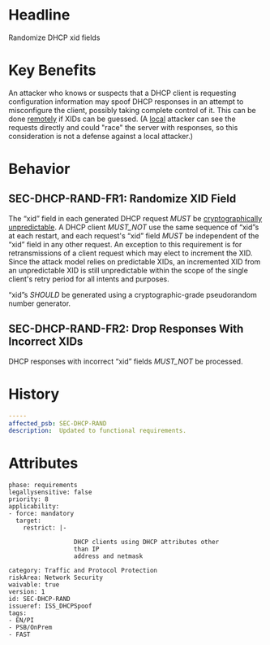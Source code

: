 # Headline

Randomize DHCP xid fields

# Key Benefits

An attacker who knows or suspects that a DHCP client is requesting
configuration information may spoof DHCP responses in an attempt to
misconfigure the client, possibly taking complete control of it. This
can be done [remotely](#DEF_Remote) if XIDs can be guessed.  (A
[local](#DEF_Local) attacker can see the requests directly and could
"race" the server with responses, so this consideration is not a
defense against a local attacker.)

# Behavior

## SEC-DHCP-RAND-FR1: Randomize XID Field

The “xid” field in each generated DHCP request _MUST_ be
[cryptographically unpredictable](#DEF_CryptographicUnpredictability). A
DHCP client _MUST_NOT_ use the same sequence of “xid”s at each
restart, and each request's “xid” field _MUST_ be independent of the
“xid” field in any other request.  An exception to this requirement is
for retransmissions of a client request which may elect to increment
the XID.  Since the attack model relies on predictable XIDs, an
incremented XID from an unpredictable XID is still unpredictable
within the scope of the single client's retry period for all intents
and purposes.

“xid”s _SHOULD_ be generated using a cryptographic-grade pseudorandom
number generator.

## SEC-DHCP-RAND-FR2: Drop Responses With Incorrect XIDs

DHCP responses with incorrect “xid” fields _MUST_NOT_ be processed.

# History
```yaml
-----
affected_psb: SEC-DHCP-RAND
description:  Updated to functional requirements. 

```

# Attributes

    phase: requirements
    legallysensitive: false
    priority: 8
    applicability:
    - force: mandatory
      target:
        restrict: |-

                      DHCP clients using DHCP attributes other
                      than IP
                      address and netmask

    category: Traffic and Protocol Protection
    riskArea: Network Security
    waivable: true
    version: 1
    id: SEC-DHCP-RAND
    issueref: ISS_DHCPSpoof
    tags:
    - EN/PI
    - PSB/OnPrem
    - FAST
